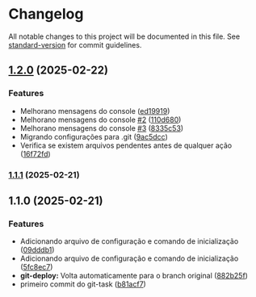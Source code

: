 # Changelog

All notable changes to this project will be documented in this file. See [standard-version](https://github.com/conventional-changelog/standard-version) for commit guidelines.

## [1.2.0](https://github.com/tihhgoncalves/rocket-git-task/compare/v1.1.1...v1.2.0) (2025-02-22)


### Features

* Melhorano mensagens do console ([ed19919](https://github.com/tihhgoncalves/rocket-git-task/commit/ed19919cae6f3816a46471840d9631dce4965354))
* Melhorano mensagens do console [#2](https://github.com/tihhgoncalves/rocket-git-task/issues/2) ([110d680](https://github.com/tihhgoncalves/rocket-git-task/commit/110d680fbaa0dc48bbbcc17f196cb90a27bdbbf5))
* Melhorano mensagens do console [#3](https://github.com/tihhgoncalves/rocket-git-task/issues/3) ([8335c53](https://github.com/tihhgoncalves/rocket-git-task/commit/8335c536025c4f3ebec5bf22cdd73e5558ff4024))
* Migrando configurações para .git ([9ac5dcc](https://github.com/tihhgoncalves/rocket-git-task/commit/9ac5dcc224ae8e1dbfe71ac8d14571c482f1ce9b))
* Verifica se existem arquivos pendentes antes de qualquer ação ([16f72fd](https://github.com/tihhgoncalves/rocket-git-task/commit/16f72fdb0270a3a12b1f58c92146c06ed1852286))

### [1.1.1](https://github.com/tihhgoncalves/rocket-git-task/compare/v1.1.0...v1.1.1) (2025-02-21)

## 1.1.0 (2025-02-21)


### Features

* Adicionando arquivo de configuração e comando de inicialização ([09dddb1](https://github.com/tihhgoncalves/rocket-git-task/commit/09dddb1784f4cc94186d340d7a9cc85c20767a32))
* Adicionando arquivo de configuração e comando de inicialização ([5fc8ec7](https://github.com/tihhgoncalves/rocket-git-task/commit/5fc8ec7ea7ebe5ad868b5b094518dd3b962bc570))
* **git-deploy:** Volta automaticamente para o branch original ([882b25f](https://github.com/tihhgoncalves/rocket-git-task/commit/882b25fc8e37e71d4de34c5793c50e4fbf06f873))
* primeiro commit do git-task ([b81acf7](https://github.com/tihhgoncalves/rocket-git-task/commit/b81acf70f82bf62f198e21fbc05bd66a2794f36f))
